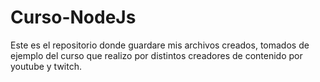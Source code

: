 # Curso-NodeJs
Este es el repositorio donde guardare mis archivos creados, tomados de ejemplo del curso que realizo por distintos creadores de contenido por youtube y twitch.
